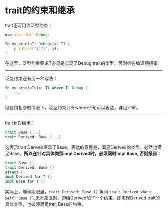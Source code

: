 # trait的约束和继承

trait还可用作泛型约束：

```rust
use std::fmt::Debug;

fn my_print<T: Debug>(x: T) {
	println!("{:?}", x);
}
```

在这里，泛型约束要求T必须是实现了Debug trait的类型，否则会在编译期报错。

***

泛型约束还有另一种写法：

```rust
fn my_print<T>(x: T) where T: Debug {
	...
}
```

但在稍复杂的情况下，泛型约束只有where子句可以表达，详见21章。

***

trait允许继承：

```rust
trait Base {...}
trait Derived: Base {...}
```

这表示trait Derived继承了Base，表达的意思是，满足Derived的类型，必然也满足Base。**所以在针对具体类型impl Derived时，必须同时impl Base, 否则报错：**

```rust
trait Base {}
trait Derived: Base {}
struct T;
impl Derived for T {}
impl Base for T {}
```

实际上，编译期眼里，`trait Derived: Base {}` 等同 `trait Derived where Self: Base {}`,无本质区别，即给Derived加了一个约束，即实现Derived trait的具体类型，也必须满足trait Base的约束。